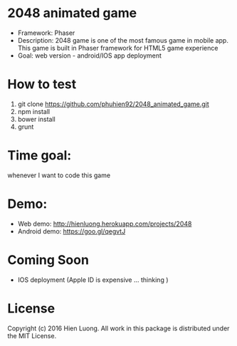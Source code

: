 # 2048 animated game
- Framework: Phaser
- Description: 2048 game is one of the most famous game in mobile app. This game is built in Phaser framework for HTML5 game experience
- Goal: web version - android/IOS app deployment

# How to test
1. git clone https://github.com/phuhien92/2048_animated_game.git
2. npm install
3. bower install
4. grunt

# Time goal: 
whenever I want to code this game

# Demo:
- Web demo: http://hienluong.herokuapp.com/projects/2048
- Android demo: https://goo.gl/qegvtJ

# Coming Soon
- IOS deployment (Apple ID is expensive ... thinking )

# License
Copyright (c) 2016 Hien Luong. All work in this package is distributed under the MIT License.
